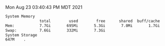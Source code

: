 Mon Aug 23 03:40:43 PM MDT 2021
```bash
System Memory
               total        used        free      shared  buff/cache   available
Mem:           7.7Gi       695Mi       5.3Gi       7.0Mi       1.7Gi       6.6Gi
Swap:          7.6Gi       332Mi       7.3Gi
System Storage
647M	.
```
